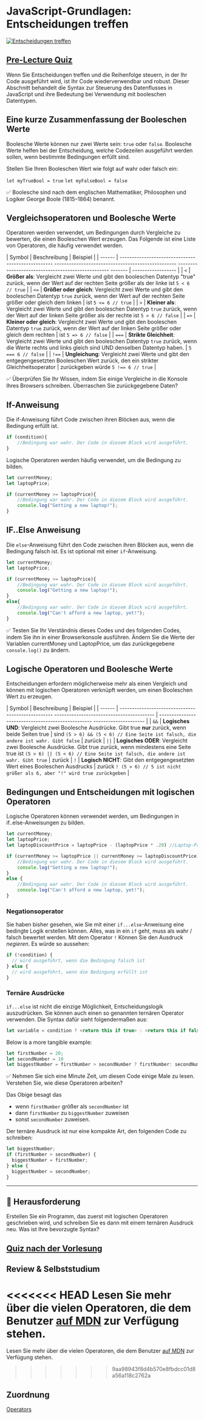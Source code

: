 # JavaScript-Grundlagen: Entscheidungen treffen

[![Entscheidungen treffen](https://img.youtube.com/vi/SxTp8j-fMMY/0.jpg)](https://youtube.com/watch?v=SxTp8j-fMMY "Entscheidungen treffen")

## [Pre-Lecture Quiz](https://nice-beach-0fe9e9d0f.azurestaticapps.net/quiz/11)

Wenn Sie Entscheidungen treffen und die Reihenfolge steuern, in der Ihr Code ausgeführt wird, ist Ihr Code wiederverwendbar und robust. Dieser Abschnitt behandelt die Syntax zur Steuerung des Datenflusses in JavaScript und ihre Bedeutung bei Verwendung mit booleschen Datentypen.

## Eine kurze Zusammenfassung der Booleschen Werte

Boolesche Werte können nur zwei Werte sein: `true` oder `false`. Boolesche Werte helfen bei der Entscheidung, welche Codezeilen ausgeführt werden sollen, wenn bestimmte Bedingungen erfüllt sind.

Stellen Sie Ihren Booleschen Wert wie folgt auf wahr oder falsch ein:

`let myTrueBool = true`
`let myFalseBool = false`

✅ Boolesche sind nach dem englischen Mathematiker, Philosophen und Logiker George Boole (1815–1864) benannt.

## Vergleichsoperatoren und Boolesche Werte

Operatoren werden verwendet, um Bedingungen durch Vergleiche zu bewerten, die einen Booleschen Wert erzeugen. Das Folgende ist eine Liste von Operatoren, die häufig verwendet werden.

| Symbol | Beschreibung | Beispiel |
| ------ | -------------------------------------------------- -------------------------------------------------- -------------------------------------------------- ------- | ------------------ |
| `<` | **Größer als**: Vergleicht zwei Werte und gibt den booleschen Datentyp "true" zurück, wenn der Wert auf der rechten Seite größer als der linke ist `5 < 6 // true` |
| `<=` | **Größer oder gleich**: Vergleicht zwei Werte und gibt den booleschen Datentyp `true` zurück, wenn der Wert auf der rechten Seite größer oder gleich dem linken | ist `5 <= 6 // true` |
| `>` | **Kleiner als**: Vergleicht zwei Werte und gibt den booleschen Datentyp `true` zurück, wenn der Wert auf der linken Seite größer als der rechte ist `5 > 6 // false` |
| `=>` | **Kleiner oder gleich**: Vergleicht zwei Werte und gibt den booleschen Datentyp `true` zurück, wenn der Wert auf der linken Seite größer oder gleich dem rechten | ist `5 => 6 // false` |
| `===` | **Strikte Gleichheit**: Vergleicht zwei Werte und gibt den booleschen Datentyp `true` zurück, wenn die Werte rechts und links gleich sind UND denselben Datentyp haben. | `5 === 6 // false` |
| `!==` | **Ungleichung**: Vergleicht zwei Werte und gibt den entgegengesetzten Booleschen Wert zurück, den ein strikter Gleichheitsoperator | zurückgeben würde `5 !== 6 // true` |

✅ Überprüfen Sie Ihr Wissen, indem Sie einige Vergleiche in die Konsole Ihres Browsers schreiben. Überraschen Sie zurückgegebene Daten?

## If-Anweisung

Die if-Anweisung führt Code zwischen ihren Blöcken aus, wenn die Bedingung erfüllt ist.

```javascript
if (condition){
    //Bedingung war wahr. Der Code in diesem Block wird ausgeführt.
}
```

Logische Operatoren werden häufig verwendet, um die Bedingung zu bilden.

```javascript
let currentMoney;
let laptopPrice;

if (currentMoney >= laptopPrice){
    //Bedingung war wahr. Der Code in diesem Block wird ausgeführt.
    console.log("Getting a new laptop!");
}
```

## IF..Else Anweisung

Die `else`-Anweisung führt den Code zwischen ihren Blöcken aus, wenn die Bedingung falsch ist. Es ist optional mit einer `if`-Anweisung.


```javascript
let currentMoney;
let laptopPrice;

if (currentMoney >= laptopPrice){
    //Bedingung war wahr. Der Code in diesem Block wird ausgeführt.
    console.log("Getting a new laptop!");
}
else{
    //Bedingung war wahr. Der Code in diesem Block wird ausgeführt.
    console.log("Can't afford a new laptop, yet!");
}
```

✅ Testen Sie Ihr Verständnis dieses Codes und des folgenden Codes, indem Sie ihn in einer Browserkonsole ausführen. Ändern Sie die Werte der Variablen currentMoney und LaptopPrice, um das zurückgegebene `console.log()` zu ändern.

## Logische Operatoren und Boolesche Werte

Entscheidungen erfordern möglicherweise mehr als einen Vergleich und können mit logischen Operatoren verknüpft werden, um einen Booleschen Wert zu erzeugen.


| Symbol | Beschreibung | Beispiel |
| ------ | -------------------------------------------------- ----------------------------------------- | -------------------------------------------------- --------------------- |
| `&&` | **Logisches UND**: Vergleicht zwei Boolesche Ausdrücke. Gibt true **nur** zurück, wenn beide Seiten true | sind `(5 > 6) && (5 < 6) // Eine Seite ist falsch, die andere ist wahr. Gibt false` | zurück
| `||` | **Logisches ODER**: Vergleicht zwei Boolesche Ausdrücke. Gibt true zurück, wenn mindestens eine Seite true ist `(5 > 6) || (5 < 6) // Eine Seite ist falsch, die andere ist wahr. Gibt true` | zurück
| `!` | **Logisch NICHT**: Gibt den entgegengesetzten Wert eines Booleschen Ausdrucks | zurück `! (5 > 6) // 5 ist nicht größer als 6, aber "!" wird true zurückgeben` |

## Bedingungen und Entscheidungen mit logischen Operatoren

Logische Operatoren können verwendet werden, um Bedingungen in if..else-Anweisungen zu bilden.


```javascript
let currentMoney;
let laptopPrice;
let laptopDiscountPrice = laptopPrice - (laptopPrice * .20) //Laptop-Preis bei 20 Prozent Rabatt

if (currentMoney >= laptopPrice || currentMoney >= laptopDiscountPrice){
    //Bedingung war wahr. Der Code in diesem Block wird ausgeführt.
    console.log("Getting a new laptop!");
}
else {
    //Bedingung war wahr. Der Code in diesem Block wird ausgeführt.
    console.log("Can't afford a new laptop, yet!");
}
```

### Negationsoperator

Sie haben bisher gesehen, wie Sie mit einer `if...else`-Anweisung eine bedingte Logik erstellen können. Alles, was in ein `if` geht, muss als wahr / falsch bewertet werden. Mit dem Operator `!` Können Sie den Ausdruck _negieren_. Es würde so aussehen:

```javascript
if (!condition) {
  // wird ausgeführt, wenn die Bedingung falsch ist
} else {
  // wird ausgeführt, wenn die Bedingung erfüllt ist
}
```

### Ternäre Ausdrücke

`if...else` ist nicht die einzige Möglichkeit, Entscheidungslogik auszudrücken. Sie können auch einen so genannten ternären Operator verwenden. Die Syntax dafür sieht folgendermaßen aus:

```javascript
let variable = condition ? <return this if true> : <return this if false>`
```

Below is a more tangible example:

```javascript
let firstNumber = 20;
let secondNumber = 10
let biggestNumber = firstNumber > secondNumber ? firstNumber: secondNumber;
```

✅ Nehmen Sie sich eine Minute Zeit, um diesen Code einige Male zu lesen. Verstehen Sie, wie diese Operatoren arbeiten?

Das Obige besagt das
- wenn `firstNumber` größer als `secondNumber` ist
- dann `firstNumber` zu `biggestNumber` zuweisen
- sonst `secondNumber` zuweisen.
  
Der ternäre Ausdruck ist nur eine kompakte Art, den folgenden Code zu schreiben:

```javascript
let biggestNumber;
if (firstNumber > secondNumber) {
  biggestNumber = firstNumber;
} else {
  biggestNumber = secondNumber;
}
```

---

## 🚀 Herausforderung

Erstellen Sie ein Programm, das zuerst mit logischen Operatoren geschrieben wird, und schreiben Sie es dann mit einem ternären Ausdruck neu. Was ist Ihre bevorzugte Syntax?

## [Quiz nach der Vorlesung](https://nice-beach-0fe9e9d0f.azurestaticapps.net/quiz/12)

## Review & Selbststudium

<<<<<<< HEAD
Lesen Sie mehr über die vielen Operatoren, die dem Benutzer [auf MDN](https://developer.mozilla.org/en-US/docs/Web/JavaScript/Reference/Operators) zur Verfügung stehen.
=======
Lesen Sie mehr über die vielen Operatoren, die dem Benutzer [auf MDN](https://developer.mozilla.org/docs/Web/JavaScript/Reference/Operators) zur Verfügung stehen.
>>>>>>> 9aa98943f8d4b570e8fbdcc01d8a56a118c2762a

## Zuordnung

[Operators](assignment.de.md)
